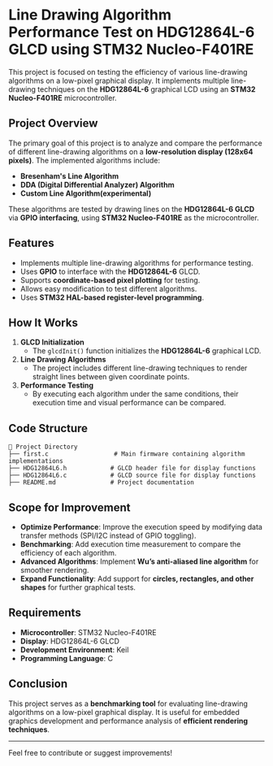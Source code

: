 # Line Drawing Algorithm Performance Test on HDG12864L-6 GLCD using STM32 Nucleo-F401RE

This project is focused on testing the efficiency of various line-drawing algorithms on a low-pixel graphical display. It implements multiple line-drawing techniques on the **HDG12864L-6** graphical LCD using an **STM32 Nucleo-F401RE** microcontroller.

## Project Overview

The primary goal of this project is to analyze and compare the performance of different line-drawing algorithms on a **low-resolution display (128x64 pixels)**. The implemented algorithms include:

- **Bresenham's Line Algorithm**
- **DDA (Digital Differential Analyzer) Algorithm**
- **Custom Line Algorithm(experimental)**

These algorithms are tested by drawing lines on the **HDG12864L-6 GLCD** via **GPIO interfacing**, using **STM32 Nucleo-F401RE** as the microcontroller.

## Features

- Implements multiple line-drawing algorithms for performance testing.
- Uses **GPIO** to interface with the **HDG12864L-6** GLCD.
- Supports **coordinate-based pixel plotting** for testing.
- Allows easy modification to test different algorithms.
- Uses **STM32 HAL-based register-level programming**.

## How It Works

1. **GLCD Initialization**
   - The `glcdInit()` function initializes the **HDG12864L-6** graphical LCD.
2. **Line Drawing Algorithms**
   - The project includes different line-drawing techniques to render straight lines between given coordinate points.
3. **Performance Testing**
   - By executing each algorithm under the same conditions, their execution time and visual performance can be compared.

## Code Structure

```
📂 Project Directory
├── first.c                  # Main firmware containing algorithm implementations
├── HDG12864L6.h            # GLCD header file for display functions
├── HDG12864L6.c            # GLCD source file for display functions
├── README.md               # Project documentation
```

## Scope for Improvement

- **Optimize Performance**: Improve the execution speed by modifying data transfer methods (SPI/I2C instead of GPIO toggling).
- **Benchmarking**: Add execution time measurement to compare the efficiency of each algorithm.
- **Advanced Algorithms**: Implement **Wu’s anti-aliased line algorithm** for smoother rendering.
- **Expand Functionality**: Add support for **circles, rectangles, and other shapes** for further graphical tests.

## Requirements

- **Microcontroller**: STM32 Nucleo-F401RE
- **Display**: HDG12864L-6 GLCD
- **Development Environment**: Keil
- **Programming Language**: C

## Conclusion

This project serves as a **benchmarking tool** for evaluating line-drawing algorithms on a low-pixel graphical display. It is useful for embedded graphics development and performance analysis of **efficient rendering techniques**.

---

Feel free to contribute or suggest improvements! 

